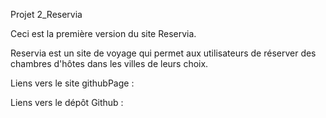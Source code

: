 Projet 2_Reservia

Ceci est la première version du site Reservia.

Reservia est un site de voyage qui permet aux utilisateurs de réserver des chambres d'hôtes dans les villes de leurs choix.

Liens vers le site githubPage : 

Liens vers le dépôt Github : 

